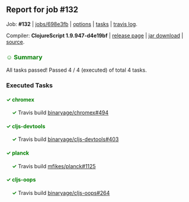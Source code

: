 ## Report for job #132

Job: **#132** | [jobs/698e3fb](https://github.com/cljs-oss/canary/commit/698e3fbcaaabff7524b86e203575f4246d5b222f) | [options](options.edn) | [tasks](tasks.edn) | [travis log](https://travis-ci.org/cljs-oss/canary/builds/295624434).

Compiler: **ClojureScript 1.9.947-d4e19bf** | [release page](https://github.com/cljs-oss/canary/releases/tag/r1.9.947-d4e19bf) | [jar download](https://github.com/cljs-oss/canary/releases/download/r1.9.947-d4e19bf/clojurescript-1.9.947-d4e19bf.jar) | [source](https://github.com/clojure/clojurescript/commit/d4e19bffcd19208997c1ffb14e3077e62eedbdfc).

### <b style='color:green'>☺ Summary</b>

All tasks passed! Passed 4 / 4 (executed) of total 4 tasks.

### Executed Tasks

#### <b style='color:green'>&#x2713; chromex</b>
&nbsp;&nbsp;&nbsp;&nbsp;<b style='color:green'>&#x2713;</b> Travis build [binaryage/chromex#494](https://travis-ci.org/binaryage/chromex/builds/295625347)<br>

#### <b style='color:green'>&#x2713; cljs-devtools</b>
&nbsp;&nbsp;&nbsp;&nbsp;<b style='color:green'>&#x2713;</b> Travis build [binaryage/cljs-devtools#403](https://travis-ci.org/binaryage/cljs-devtools/builds/295625344)<br>

#### <b style='color:green'>&#x2713; planck</b>
&nbsp;&nbsp;&nbsp;&nbsp;<b style='color:green'>&#x2713;</b> Travis build [mfikes/planck#1125](https://travis-ci.org/mfikes/planck/builds/295625343)<br>

#### <b style='color:green'>&#x2713; cljs-oops</b>
&nbsp;&nbsp;&nbsp;&nbsp;<b style='color:green'>&#x2713;</b> Travis build [binaryage/cljs-oops#264](https://travis-ci.org/binaryage/cljs-oops/builds/295625339)<br>